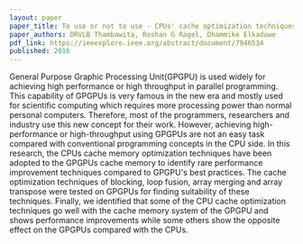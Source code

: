 ```yaml
---
layout: paper
paper_title: To use or not to use - CPUs' cache optimization techniques on GPGPUs
paper_authors: DRVLB Thambawita, Roshan G Ragel, Dhammike Elkaduwe
pdf_link: https://ieeexplore.ieee.org/abstract/document/7946534
published: 2016
---
```


General Purpose Graphic Processing Unit(GPGPU) is used widely for achieving high performance or high throughput in parallel programming. This capability of GPGPUs is very famous in the new era and mostly used for scientific computing which requires more processing power than normal personal computers. Therefore, most of the programmers, researchers and industry use this new concept for their work. However, achieving high-performance or high-throughput using GPGPUs are not an easy task compared with conventional programming concepts in the CPU side. In this research, the CPUs cache memory optimization techniques have been adopted to the GPGPUs cache memory to identify rare performance improvement techniques compared to GPGPU's best practices. The cache optimization techniques of blocking, loop fusion, array merging and array transpose were tested on GPGPUs for finding suitability of these techniques. Finally, we identified that some of the CPU cache optimization techniques go well with the cache memory system of the GPGPU and shows performance improvements while some others show the opposite effect on the GPGPUs compared with the CPUs.